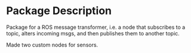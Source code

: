 # Package Description
Package for a ROS message transformer, i.e. a node that subscribes to a topic, alters incoming msgs, and then publishes them to another topic.

Made two custom nodes for sensors.
